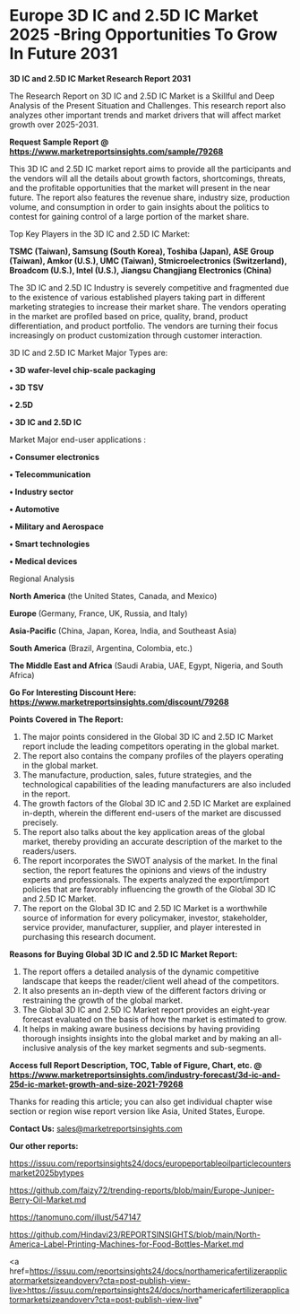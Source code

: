 # Europe 3D IC and 2.5D IC Market 2025 -Bring Opportunities To Grow In Future 2031

<strong>3D IC and 2.5D IC Market Research Report 2031</strong>

The Research Report on 3D IC and 2.5D IC Market is a Skillful and Deep Analysis of the Present Situation and Challenges. This research report also analyzes other important trends and market drivers that will affect market growth over 2025-2031.

<strong>Request Sample Report @ <a href=https://www.marketreportsinsights.com/sample/79268>https://www.marketreportsinsights.com/sample/79268</a></strong>

This 3D IC and 2.5D IC market report aims to provide all the participants and the vendors will all the details about growth factors, shortcomings, threats, and the profitable opportunities that the market will present in the near future. The report also features the revenue share, industry size, production volume, and consumption in order to gain insights about the politics to contest for gaining control of a large portion of the market share.

Top Key Players in the 3D IC and 2.5D IC Market:

<strong>TSMC (Taiwan), Samsung (South Korea), Toshiba (Japan), ASE Group (Taiwan), Amkor (U.S.), UMC (Taiwan), Stmicroelectronics (Switzerland), Broadcom (U.S.), Intel (U.S.), Jiangsu Changjiang Electronics (China)</strong>

The 3D IC and 2.5D IC Industry is severely competitive and fragmented due to the existence of various established players taking part in different marketing strategies to increase their market share. The vendors operating in the market are profiled based on price, quality, brand, product differentiation, and product portfolio. The vendors are turning their focus increasingly on product customization through customer interaction.

3D IC and 2.5D IC Market Major Types are:

<strong>• 3D wafer-level chip-scale packaging

• 3D TSV

• 2.5D

• 3D IC and 2.5D IC</strong>

Market Major end-user applications :

<strong>• Consumer electronics

• Telecommunication

• Industry sector

• Automotive

• Military and Aerospace

• Smart technologies

• Medical devices</strong>

Regional Analysis

</u><strong><b>North America</b></strong> (the United States, Canada, and Mexico)

<strong><b>Europe </b></strong>(Germany, France, UK, Russia, and Italy)

<strong><b>Asia-Pacific</b></strong> (China, Japan, Korea, India, and Southeast Asia)

<strong><b>South America</b></strong> (Brazil, Argentina, Colombia, etc.)

<strong><b>The Middle East and Africa</b></strong> (Saudi Arabia, UAE, Egypt, Nigeria, and South Africa)

<strong>Go For Interesting Discount Here: <a href=https://www.marketreportsinsights.com/discount/79268>https://www.marketreportsinsights.com/discount/79268</a></strong>

<strong>Points Covered in The Report:</strong>
<ol>
  <li>The major points considered in the Global 3D IC and 2.5D IC Market report include the leading competitors operating in the global market.</li>
  <li>The report also contains the company profiles of the players operating in the global market.</li>
  <li>The manufacture, production, sales, future strategies, and the technological capabilities of the leading manufacturers are also included in the report.</li>
  <li>The growth factors of the Global 3D IC and 2.5D IC Market are explained in-depth, wherein the different end-users of the market are discussed precisely.</li>
  <li>The report also talks about the key application areas of the global market, thereby providing an accurate description of the market to the readers/users.</li>
  <li>The report incorporates the SWOT analysis of the market. In the final section, the report features the opinions and views of the industry experts and professionals. The experts analyzed the export/import policies that are favorably influencing the growth of the Global 3D IC and 2.5D IC Market.</li>
  <li>The report on the Global 3D IC and 2.5D IC Market is a worthwhile source of information for every policymaker, investor, stakeholder, service provider, manufacturer, supplier, and player interested in purchasing this research document.</li>
</ol>
<strong>Reasons for Buying Global 3D IC and 2.5D IC Market Report:</strong>

<ol>
  <li>The report offers a detailed analysis of the dynamic competitive landscape that keeps the reader/client well ahead of the competitors.</li>
  <li>It also presents an in-depth view of the different factors driving or restraining the growth of the global market.</li>
  <li>The Global 3D IC and 2.5D IC Market report provides an eight-year forecast evaluated on the basis of how the market is estimated to grow.</li>
  <li>It helps in making aware business decisions by having providing thorough insights insights into the global market and by making an all-inclusive analysis of the key market segments and sub-segments.</li>
</ol>
<strong>Access full Report Description, TOC, Table of Figure, Chart, etc. @ <a href=https://www.marketreportsinsights.com/industry-forecast/3d-ic-and-25d-ic-market-growth-and-size-2021-79268>https://www.marketreportsinsights.com/industry-forecast/3d-ic-and-25d-ic-market-growth-and-size-2021-79268</a></strong>


Thanks for reading this article; you can also get individual chapter wise section or region wise report version like Asia, United States, Europe.

<strong>Contact Us:</strong>
sales@marketreportsinsights.com

<strong>Our other reports:</strong>

<a href=https://issuu.com/reportsinsights24/docs/europeportableoilparticlecountersmarket2025bytypes>https://issuu.com/reportsinsights24/docs/europeportableoilparticlecountersmarket2025bytypes</a>

<a href=https://github.com/faizy72/trending-reports/blob/main/Europe-Juniper-Berry-Oil-Market.md>https://github.com/faizy72/trending-reports/blob/main/Europe-Juniper-Berry-Oil-Market.md</a>

<a href=https://tanomuno.com/illust/547147>https://tanomuno.com/illust/547147</a>

<a href=https://github.com/Hindavi23/REPORTSINSIGHTS/blob/main/North-America-Label-Printing-Machines-for-Food-Bottles-Market.md>https://github.com/Hindavi23/REPORTSINSIGHTS/blob/main/North-America-Label-Printing-Machines-for-Food-Bottles-Market.md</a>

<a href=https://issuu.com/reportsinsights24/docs/northamericafertilizerapplicatormarketsizeandoverv?cta=post-publish-view-live>https://issuu.com/reportsinsights24/docs/northamericafertilizerapplicatormarketsizeandoverv?cta=post-publish-view-live</a>"
